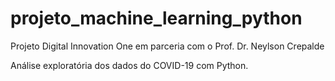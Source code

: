 # projeto_machine_learning_python
Projeto Digital Innovation One em parceria com o Prof. Dr. Neylson Crepalde

Análise exploratória dos dados do COVID-19 com Python.
